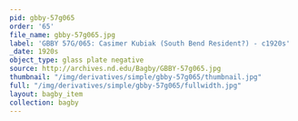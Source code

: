 ```yaml
---
pid: gbby-57g065
order: '65'
file_name: gbby-57g065.jpg
label: 'GBBY 57G/065: Casimer Kubiak (South Bend Resident?) - c1920s'
_date: 1920s
object_type: glass plate negative
source: http://archives.nd.edu/Bagby/GBBY-57g065.jpg
thumbnail: "/img/derivatives/simple/gbby-57g065/thumbnail.jpg"
full: "/img/derivatives/simple/gbby-57g065/fullwidth.jpg"
layout: bagby_item
collection: bagby
---
```


